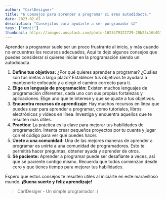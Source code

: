 ```yaml
---
author: "CarlDesigner"
title: "6 Consejos para aprender a programar si eres autodidacta."
date: 2023-02-01
description: "Consejitos para ayudarte a ser porgramador 😉"
tags: ["emoji"]
thumbnail: https://images.unsplash.com/photo-1623479322729-28b25c16b011?ixlib=rb-4.0.3&ixid=MnwxMjA3fDB8MHxwaG90by1wYWdlfHx8fGVufDB8fHx8&auto=format&fit=crop&w=1470&q=80
---
```


Aprender a programar suele ser un proco frustrante al inicio, y más cuando no encuentras los recursos adecuados, Aquí te dejo algunos consejos que puedes considerar si quieres iniciar en la programación siendo un autodidacta.

1. **Define tus objetivos:** ¿Por qué quieres aprender a programar? ¿Cuáles son tus metas a largo plazo? Establecer tus objetivos te ayudará a mantenerte enfocado y a elegir el camino correcto para ti.
2. **Elige un lenguaje de programación:** Existen muchos lenguajes de programación diferentes, cada uno con sus propias fortalezas y aplicaciones. Elige uno que te interese y que se ajuste a tus objetivos.
3. **Encuentra recursos de aprendizaje:** Hay muchos recursos en línea que puedes usar para aprender a programar, como tutoriales, libros electrónicos y videos en línea. Investiga y encuentra aquellos que te resulten más útiles.
4. **Practica:** La práctica es la clave para mejorar tus habilidades de programación. Intenta crear pequeños proyectos por tu cuenta y jugar con el código para ver qué puedes hacer.
5. **Únete a una comunidad:** Una de las mejores maneras de aprender a programar es unirte a una comunidad de programadores. Esto te permitirá hacer preguntas, obtener ayuda y aprender de otros.
6. **Sé paciente:** Aprender a programar puede ser desafiante a veces, así que sé paciente contigo mismo. Recuerda que todos comienzan desde cero y que tienes tiempo para mejorar tus habilidades.

Espero que estos consejos te resulten útiles al iniciarte en este maravilloso mundo. **¡Buena suerte y feliz aprendizaje!**

> CarlDesiger - Un simple programador :)
